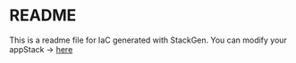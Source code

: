 # README
This is a readme file for IaC generated with StackGen.
You can modify your appStack -> [here](http://main.dev.stackgen.com/appstacks/133ac88d-bf63-4d4e-a320-3e15f2e57e90)
